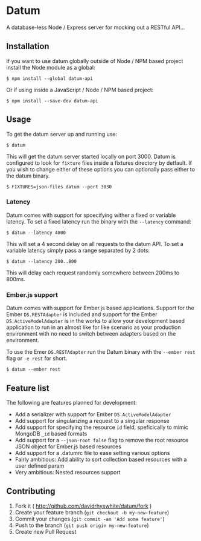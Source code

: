 # Datum

A database-less Node / Express server for mocking out a RESTful API...

## Installation

If you want to use datum globally outside of Node / NPM based project install the Node module as a global:

    $ npm install --global datum-api

Or if using inside a JavaScript / Node / NPM based project:

    $ npm install --save-dev datum-api

## Usage

To get the datum server up and running use:

    $ datum

This will get the datum server started locally on port 3000. Datum is configured to look for `fixture` files inside a fixtures directory by detfault. If you wish to change either of these options you can optionally pass either to the datum binary.

    $ FIXTURES=json-files datum --port 3030

### Latency

Datum comes with support for spoecifying wither a fixed or variable latency. To set a fixed latency run the binary with the `--latency` command:

    $ datum --latency 4000

This will set a 4 second delay on all requests to the datum API. To set a variable latency simply pass a range separated by 2 dots:

    $ datum --latency 200..800

This will delay each request randomly somewhere between 200ms to 800ms.

### Ember.js support

Datum comes with support for Ember.js based applications. Support for the Ember `DS.RESTAdapter` is included and support for the Ember `DS.ActiveModelAdapter` is in the works to allow your development based application to run in an almost like for like scenario as your production environment with no need to switch between adapters based on the environment.

To use the Emer `DS.RESTAdapter` run the Datum binary with the `--ember rest` flag or `-e rest` for short.

    $ datum --ember rest

## Feature list

The following are features planned for development:

* Add a serializer with support for Ember `DS.ActiveModelAdapter`
* Add support for singularizing a request to a singular response
* Add support for specifying the resource `id` field, speficically to mimic MongoDB `_id` based formats
* Add support for a  `--json-root false` flag to remove the root resource JSON object for Ember.js based resources
* Add support for a .datumrc file to ease setting various options
* Fairly ambitious: Add ability to sort collection based resources with a user defined param
* Very ambitious: Nested resources support

## Contributing

1. Fork it ( http://github.com/davidrhyswhite/datum/fork )
2. Create your feature branch (`git checkout -b my-new-feature`)
3. Commit your changes (`git commit -am 'Add some feature'`)
4. Push to the branch (`git push origin my-new-feature`)
5. Create new Pull Request
